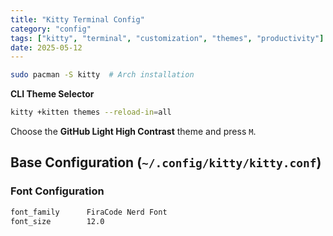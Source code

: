 ```yaml
---
title: "Kitty Terminal Config"
category: "config"
tags: ["kitty", "terminal", "customization", "themes", "productivity"]
date: 2025-05-12
---
```


```bash
sudo pacman -S kitty  # Arch installation
```
**CLI Theme Selector**  
   ```bash
   kitty +kitten themes --reload-in=all
   ```
   Choose the **GitHub Light High Contrast** theme and press `M`.

## **Base Configuration (`~/.config/kitty/kitty.conf`)**

### Font Configuration
```bash
font_family      FiraCode Nerd Font
font_size        12.0
```
